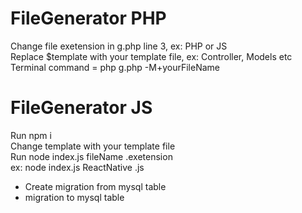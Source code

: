 # FileGenerator PHP
Change file exetension in g.php line 3, ex: PHP or JS <br>
Replace $template with your template file, ex: Controller, Models etc <br>
Terminal command = php g.php -M+yourFileName <br>

# FileGenerator JS
Run npm i <br>
Change template with your template file <br>
Run node index.js fileName .exetension <br>
ex: node index.js ReactNative .js <br>

 - Create migration from mysql table
 - migration to mysql table
